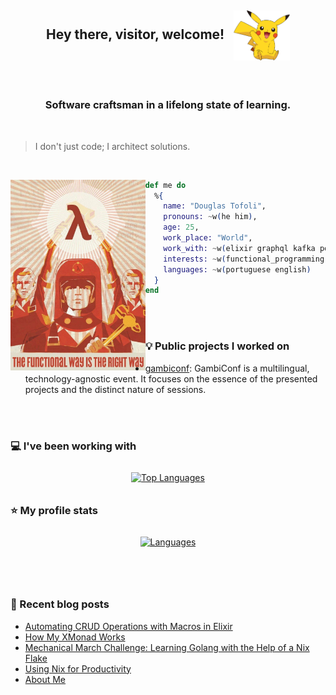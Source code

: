 <h2>
  <p align="center">
    Hey there, visitor, welcome!&nbsp;&nbsp;
    <img align="center"
      src="https://github.com/douglastofoli/douglastofoli/blob/main/assets/pikachu.png" 
      height="80px"
      alt="Pikachu said welcome!"
    />
  </p>
</h2>

<br> 

<h3 align="center">Software craftsman in a lifelong state of learning.</h3>

<br>

> I don't just code; I architect solutions.

<br>

<img src="https://github.com/douglastofoli/douglastofoli/blob/main/assets/functional.jpg"
     alt="Functional way is the right way"
     height="305px"
     align="left" />

```elixir
def me do
  %{
    name: "Douglas Tofoli",
    pronouns: ~w(he him),
    age: 25,
    work_place: "World",
    work_with: ~w(elixir graphql kafka postgresql php typescript),
    interests: ~w(functional_programming open_source emacs nix),
    languages: ~w(portuguese english)
  }
end
```

<br> <br>

### 💡 Public projects I worked on

- [gambiconf](https://github.com/gambiconf/gambiconf.github.io): GambiConf is a multilingual, technology-agnostic event. It focuses on the essence of the presented projects and the distinct nature of sessions.

<br> <br>

### 💻 I've been working with

<p align="center">
  <a href="https://github.com/anuraghazra/github-readme-stats">
    <img src="https://github-readme-stats.vercel.app/api/top-langs?username=douglastofoli&show_icons=true&hide_title=true&layout=compact&border_radius=8&hide=html,css,javascript&theme=dracula" alt="Top Languages" style="max-width: 100%; height: auto; margin: 10px;"> 
  </a>
</p>

### ⭐ My profile stats

<p align="center">
  <a href="https://github.com/anuraghazra/github-readme-stats">
    <img src="https://github-readme-stats.vercel.app/api?username=douglastofoli&show_icons=true&hide_title=true&border_radius=8&theme=dracula" alt="Languages" style="max-width: 100%; height: auto; margin: 10px;">
  </a>
</p>

<br> <br>

### 📝 Recent blog posts

<!-- BLOG-POST-LIST:START -->
- [Automating CRUD Operations with Macros in Elixir](https://douglastofoli.dev/posts/automating-crud-operations-with-macros-in-elixir/)
- [How My XMonad Works](https://douglastofoli.dev/posts/how-my-xmonad-works/)
- [Mechanical March Challenge: Learning Golang with the Help of a Nix Flake](https://douglastofoli.dev/posts/exercism-and-the-mechanical-march/)
- [Using Nix for Productivity](https://douglastofoli.dev/posts/using-nix-for-productivity/)
- [About Me](https://douglastofoli.dev/about/)
<!-- BLOG-POST-LIST:END -->
